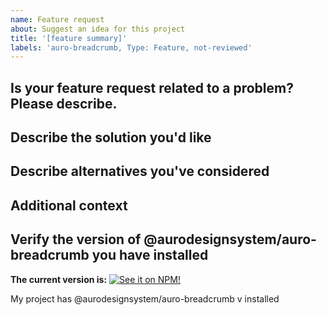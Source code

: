 ```yaml
---
name: Feature request
about: Suggest an idea for this project
title: '[feature summary]'
labels: 'auro-breadcrumb, Type: Feature, not-reviewed'
---
```


## Is your feature request related to a problem? Please describe.

<!-- A clear and concise description of what the problem is. Ex. I'm always frustrated when [...] -->

## Describe the solution you'd like

<!-- A clear and concise description of what you want to happen. -->

## Describe alternatives you've considered

<!-- A clear and concise description of any alternative solutions or features you've considered. -->

## Additional context

<!-- Add any other context or screenshots about the feature request here. -->

## Verify the version of @aurodesignsystem/auro-breadcrumb you have installed

**The current version is:**
[![See it on NPM!](https://img.shields.io/npm/v/@aurodesignsystem/auro-breadcrumb?style=for-the-badge&color=orange)](https://www.npmjs.com/package/@aurodesignsystem/auro-breadcrumb)

My project has @aurodesignsystem/auro-breadcrumb v<!-- insert npm version number here --> installed

